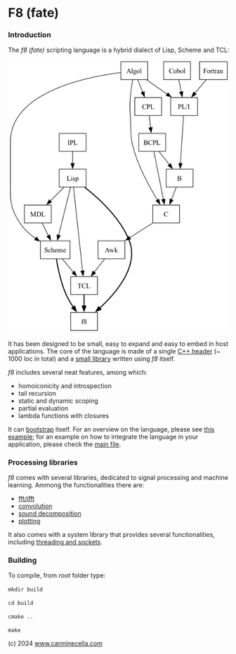 # F8 (fate)


### Introduction

The *f8 (fate)* scripting language is a hybrid dialect of Lisp, Scheme and TCL: 

![Genealogy](docs/f8_anchestors.png)

It has been designed to be small, easy to expand and easy to embed in host applications. 
The core of the language is made of a single [C++ header](src/core.h) (~ 1000 loc in total) and a  [small library](src/stdlib.tcl) written using *f8* itself.

*f8* includes several neat features, among which:

* homoiconicity and introspection
* tail recursion
* static and dynamic scoping
* partial evaluation
* lambda functions with closures

It can [bootstrap](examples/repl.tcl) itself. For an overview on the language, please see [this example](examples/overview.tcl); for an example on how to integrate the language in your application, please check the [main file](src/f8.cpp).


### Processing libraries

*f8* comes with several libraries, dedicated to signal processing and machine learning. Ammong the functionalities there are:

* [fft/ifft](examples/cross_synth.tcl)
* [convolution](examples/reverb.tcl)
* [sound decomposition](examples/reconstruction.tcl)
* [plotting](examples/plot1.tcl)

It also comes with a system library that provides several functionalities, including [threading and sockets](examples/threads_sockets.tcl).

### Building

To compile, from *root* folder type:

`mkdir build`

`cd build`

`cmake ..`

`make`


(c) 2024 www.carminecella.com


